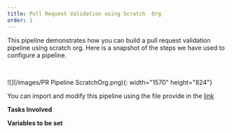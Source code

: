 ```yaml
---
title: Pull Request Validation using Scratch  Org
order: 1
---
```


This pipeline demonstrates how you can build a pull request validation pipeline using scratch org. Here is a snapshot of the steps we have used to configure a pipeline.

&nbsp;

![](/images/PR Pipeline ScratchOrg.png){: width="1570" height="824"}

You can import and modify this pipeline using the file provide in the [link](https://github.com/azlamsalam/sfpowerscripts/blob/master/SamplePipelines/PR%20Source%20Format%20%5bScratch%20Orgs%5d%20using%20sfpowerscripts.json)

**Tasks Involved**

**Variables to be set**